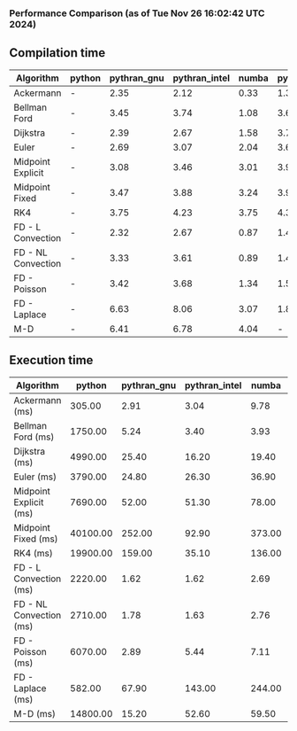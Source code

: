 ### Performance Comparison (as of Tue Nov 26 16:02:42 UTC 2024)
## Compilation time
Algorithm                 | python                    | pythran_gnu               | pythran_intel             | numba                     | pyccel_fortran_gnu        | pyccel_c_gnu              | pyccel_fortran_intel      | pyccel_c_intel           
------------------------- | ------------------------- | ------------------------- | ------------------------- | ------------------------- | ------------------------- | ------------------------- | ------------------------- | -------------------------
Ackermann                 | -                         | 2.35                      | 2.12                      | 0.33                      | 1.32                      | 1.30                      | 1.45                      | 1.38                     
Bellman Ford              | -                         | 3.45                      | 3.74                      | 1.08                      | 3.68                      | 3.97                      | 3.81                      | 3.97                     
Dijkstra                  | -                         | 2.39                      | 2.67                      | 1.58                      | 3.72                      | 3.98                      | 3.92                      | 4.03                     
Euler                     | -                         | 2.69                      | 3.07                      | 2.04                      | 3.65                      | 3.97                      | 3.80                      | 3.99                     
Midpoint Explicit         | -                         | 3.08                      | 3.46                      | 3.01                      | 3.90                      | 4.21                      | 4.01                      | 4.17                     
Midpoint Fixed            | -                         | 3.47                      | 3.88                      | 3.24                      | 3.94                      | 4.27                      | 4.11                      | 4.29                     
RK4                       | -                         | 3.75                      | 4.23                      | 3.75                      | 4.36                      | 4.65                      | 4.47                      | 4.69                     
FD - L Convection         | -                         | 2.32                      | 2.67                      | 0.87                      | 1.41                      | 3.95                      | 1.60                      | 3.93                     
FD - NL Convection        | -                         | 3.33                      | 3.61                      | 0.89                      | 1.41                      | 3.97                      | 1.62                      | 3.92                     
FD - Poisson              | -                         | 3.42                      | 3.68                      | 1.34                      | 1.53                      | 4.07                      | 2.85                      | 4.02                     
FD - Laplace              | -                         | 6.63                      | 8.06                      | 3.07                      | 1.85                      | 4.39                      | 2.11                      | 4.29                     
M-D                       | -                         | 6.41                      | 6.78                      | 4.04                      | -                         | -                         | -                         | -                        

## Execution time
Algorithm                 | python                    | pythran_gnu               | pythran_intel             | numba                     | pyccel_fortran_gnu        | pyccel_c_gnu              | pyccel_fortran_intel      | pyccel_c_intel           
------------------------- | ------------------------- | ------------------------- | ------------------------- | ------------------------- | ------------------------- | ------------------------- | ------------------------- | -------------------------
Ackermann (ms)            | 305.00                    | 2.91                      | 3.04                      | 9.78                      | 1.54                      | 1.59                      | 8.82                      | 4.35                     
Bellman Ford (ms)         | 1750.00                   | 5.24                      | 3.40                      | 3.93                      | 3.00                      | 6.10                      | -                         | 19.20                    
Dijkstra (ms)             | 4990.00                   | 25.40                     | 16.20                     | 19.40                     | 18.50                     | 30.60                     | -                         | 22.50                    
Euler (ms)                | 3790.00                   | 24.80                     | 26.30                     | 36.90                     | 14.50                     | 143.00                    | 13.90                     | 128.00                   
Midpoint Explicit (ms)    | 7690.00                   | 52.00                     | 51.30                     | 78.00                     | 24.00                     | 282.00                    | 16.50                     | 249.00                   
Midpoint Fixed (ms)       | 40100.00                  | 252.00                    | 92.90                     | 373.00                    | 74.00                     | 1400.00                   | 60.60                     | 1220.00                  
RK4 (ms)                  | 19900.00                  | 159.00                    | 35.10                     | 136.00                    | 35.10                     | 486.00                    | 37.60                     | 402.00                   
FD - L Convection (ms)    | 2220.00                   | 1.62                      | 1.62                      | 2.69                      | 1.95                      | 1.85                      | -                         | 4.11                     
FD - NL Convection (ms)   | 2710.00                   | 1.78                      | 1.63                      | 2.76                      | 1.84                      | 2.02                      | -                         | 4.06                     
FD - Poisson (ms)         | 6070.00                   | 2.89                      | 5.44                      | 7.11                      | 2.79                      | 3.80                      | -                         | 4.95                     
FD - Laplace (ms)         | 582.00                    | 67.90                     | 143.00                    | 244.00                    | 62.50                     | 257.00                    | -                         | 274.00                   
M-D (ms)                  | 14800.00                  | 15.20                     | 52.60                     | 59.50                     | -                         | -                         | -                         | -                        
